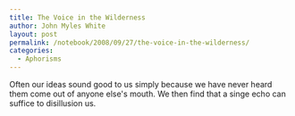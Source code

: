 ```yaml
---
title: The Voice in the Wilderness
author: John Myles White
layout: post
permalink: /notebook/2008/09/27/the-voice-in-the-wilderness/
categories:
  - Aphorisms
---
```


Often our ideas sound good to us simply because we have never heard them come out of anyone else's mouth. We then find that a singe echo can suffice to disillusion us.
